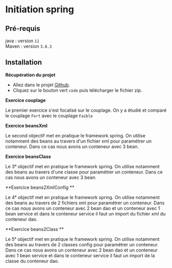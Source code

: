 # Initiation spring

## Pré-requis

java : version `11` <br>
Maven : version `3.6.3` <br>

## Installation

**Récupération du projet**

* Allez dans le projet [Github](https://github.com/Flav1-ann/couplage).
* Cliquez sur le bouton vert `code` puis télécharger le fichier zip.


**Exercice couplage**

Le premier exercice s'est focalisé sur le couplage. On y a étudié et comparé le couplage `Fort` avec le couplage `Faible`


**Exercice beansXml**

Le second objectif met en pratique le framework spring. On utilise notamment des beans au travers d'un fichier xml pour paramétrer un conteneur.
Dans ce cas nous avons un conteneur avec 3 bean.

**Exercice beansClass**

Le 3ᵉ objectif met en pratique le framework spring. On utilise notamment des beans au travers d'une classe pour paramétrer un conteneur.
Dans ce cas nous avons un conteneur avec 3 bean.

**Exercice beans2XmlConfig **

Le 4ᵉ  objectif met en pratique le framework spring. On utilise notamment des beans au travers de 2 fichiers xml pour paramétrer un conteneur.
Dans ce cas nous avons un conteneur avec 2 bean dao et un conteneur avec 1 bean service et dans le conteneur service il faut un import du fichier xml du conteneur dao.

**Exercice beans2Class **

Le 5ᵉ  objectif met en pratique le framework spring. On utilise notamment des beans au travers de 2 classes config pour paramétrer un conteneur.
Dans ce cas nous avons un conteneur avec 2 bean dao et un conteneur avec 1 bean service et dans le conteneur service il faut un import de la classe du conteneur dao.